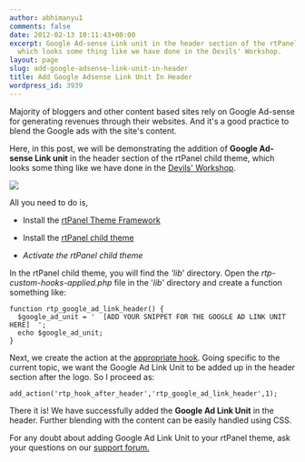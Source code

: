 ```yaml
---
author: abhimanyu1
comments: false
date: 2012-02-13 10:11:43+00:00
excerpt: Google Ad-sense Link unit in the header section of the rtPanel child theme,
  which looks some thing like we have done in the Devils' Workshop.
layout: page
slug: add-google-adsense-link-unit-in-header
title: Add Google Adsense Link Unit In Header
wordpress_id: 3939
---
```


Majority of bloggers and other content based sites rely on Google Ad-sense for generating revenues through their websites. And it's a good practice to blend the Google ads with the site's content.

Here, in this post, we will be demonstrating the addition of **Google Ad-sense Link unit** in the header section of the rtPanel child theme, which looks some thing like we have done in the [Devils' Workshop](http://devilsworkshop.org/).

[![](https://rtcamp.com/wp-content/uploads/2012/02/Google-Adsense1.png)](https://rtcamp.com/wp-content/uploads/2012/02/Google-Adsense1.png)

All you need to do is,



	
  * Install the [rtPanel Theme Framework](http://wordpress.org/extend/themes/download/rtpanel.2.0.8.zip)

	
  * Install the [rtPanel child theme](https://github.com/rtCamp/rtpanel-child-theme/downloads)

	
  * _Activate the rtPanel child theme_


In the rtPanel child theme, you will find the _'lib_' directory. Open the _rtp-custom-hooks-applied.php_ file in the '_lib_' directory and create a function something like:

    
    function rtp_google_ad_link_header() {
      $google_ad_unit = '  [ADD YOUR SNIPPET FOR THE GOOGLE AD LINK UNIT HERE]  ';
      echo $google_ad_unit;
    }


Next, we create the action at the [appropriate hook](https://rtcamp.com/rtpanel/docs/developer/). Going specific to the current topic, we want the Google Ad Link Unit to be added up in the header section after the logo. So I proceed as:

    
    add_action('rtp_hook_after_header','rtp_google_ad_link_header',1);


There it is! We have successfully added the **Google Ad Link Unit** in the header. Further blending with the content can be easily handled using CSS.

For any doubt about adding Google Ad Link Unit to your rtPanel theme, ask your questions on our [support forum.](https://rtcamp.com/support/forum/rtpanel/forum/user/)


